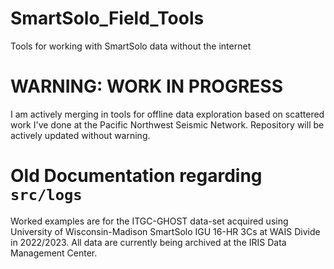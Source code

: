 # SmartSolo_Field_Tools
Tools for working with SmartSolo data without the internet

# WARNING: WORK IN PROGRESS
I am actively merging in tools for offline data exploration based on scattered work I've done at the Pacific Northwest Seismic Network. Repository will be actively updated without warning.

# Old Documentation regarding `src/logs`
Worked examples are for the ITGC-GHOST data-set acquired using University of Wisconsin-Madison SmartSolo IGU 16-HR 3Cs at WAIS Divide in 2022/2023. All data are currently being archived
at the IRIS Data Management Center.
